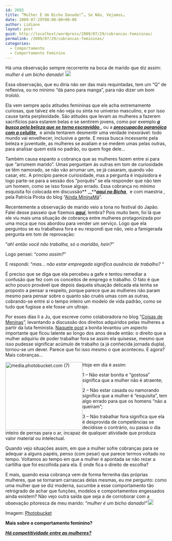 ```yaml
---
id: 2692
title: “Mulher É Um Bicho Danado!”… Se Não, Vejamos…
date: 2009-07-29T00:00:00+00:00
author: Lidiane
layout: post
guid: http://localhost/wordpress/2009/07/29/cobrancas-femininas/
permalink: /2009/07/29/cobrancas-femininas/
categories:
  - Comportamento
  - Comportamento Feminino
---
```

Há uma observação sempre recorrente na boca de marido que diz assim: _mulher é um bicho danado_! [<img style="display: inline;" title="EmoticonEyebrow" src="http://www.trololodemulher.com.br/blog/wp-content/uploads/2009/07/emoticoneyebrow_thumb13.gif" alt="EmoticonEyebrow" width="18" height="18" />](http://www.trololodemulher.com.br/blog/wp-content/uploads/2009/07/emoticoneyebrow13.gif)

Essa observação, que eu diria não ser das mais requintadas, tem um “Q” de reflexiva, ou no mínimo “dá pano para manga”, para não dizer um bom _trololó_.[](http://www.trololodemulher.com.br/blog/wp-content/uploads/2009/07/emoticonthumbsup13.gif)

Ela vem sempre após atitudes femininas que ele acha extremamente curiosas, que talvez ele não veja ou sinta no universo masculino, e por isso cause tanta perplexidade. São atitudes que levam as mulheres a fazerem sacrifícios para estarem belas e se sentirem jovens, como por exemplo <a href="http://www.trololodemulher.com.br/2009/04/02/o-que-ser-escrava-da-beleza-2/" target="_self"><strong><em>a busca pela beleza que se torna escravidão</em></strong> </a>, ou a <a href="http://www.trololodemulher.com.br/2009/07/02/eu-tenho-celulite-tu-tens-todas-ns-temos-e-da/" target="_self"><strong><em>preocupação paranóica com a celulite</em></strong></a>,  e ainda tentarem desmentir uma verdade inexorável: todo mundo vai envelhecer, inclusive a gente. E nessa busca incessante pela beleza e juventude, as mulheres se avaliam e se medem umas pelas outras, para analisar quem está no padrão, ou quem foge dele&#8230;[](http://www.trololodemulher.com.br/blog/wp-content/uploads/2009/07/emoticonconfused5.gif) 

Também causa espanto a cobrança que as mulheres fazem entre si para que “arrumem marido”. Umas perguntam ás outras em tom de curiosidade se têm namorado, se não vão arrumar um, se já casaram, quando vão casar, etc. A princípio parece curiosidade, mas a pergunta é inquisidora e logo parte-se para a sessão dos “porquês” se ela responder que não tem um homem, como se isso fosse algo errado. Essa cobrança no mínimo esquisita foi colocada em discussão** __**[**_aqui no Bicha_**](http://www.trololodemulher.com.br/2009/05/07/bicha-fmea-convidada-4/),  e com maestria , pela Patrícia Pirota do blog “<a href="http://patriciapirota.blogspot.com/" target="_blank">Ainda MininaMá</a>”.

Recentemente a observação de marido veio a tona no festival do Japão. Falei desse passeio que fizemos [**_aqui_**](http://www.trololodemulher.com.br/2009/07/19/quais-foram-suas-peripcias-no-fim-de-semana/), lembra? Pois muito bem, foi lá que ele viu mais uma situação de cobrança entre mulheres protagonizada por uma moça que nos abordou para vender um serviço. Logo que ela perguntou se eu trabalhava fora e eu respondi que não, veio a famigerada pergunta em tom de reprovação:

“_ah! então você não trabalha, só o maridão, hein?_”

Logo pensei: “_como assim?_”

E respondi: “_mas&#8230; não estar empregada significa ausência de trabalho?_ “

É preciso que se diga que ela percebeu a gafe e tentou remediar a confusão que fez com os conceitos de emprego e trabalho. O fato é que acho pouco provável que depois daquela situação delicada ela tenha se proposto a pensar a respeito, porque parece que as mulheres não param mesmo para pensar sobre o quanto são cruéis umas com as outras, cobrando-se entre si o tempo inteiro um modelo de vida padrão, como se tudo que fugisse a ele fosse um ultraje.

Por esses dias li a Ju, que escreve como colaboradora no blog “<a href="http://coisas-para-meninas.blogspot.com/" target="_blank">Coisas de Meninas</a>”, levantando a discussão dos direitos adquiridos pelas mulheres a partir da luta feminista. <a href="http://coisas-para-meninas.blogspot.com/2009/07/mulheres-modernas.html" target="_blank">Naquele post</a> a bonita levantou um aspecto importante que ficou latente ao longo dos anos desde então: o direito que a mulher adquiriu de poder trabalhar fora se assim ela quisesse, mesmo que isso pudesse significar acúmulo de trabalho (a já conhecida jornada dupla), tornou-se um dever. Parece que foi isso mesmo o que aconteceu. E agora? Mais cobranças…[](http://www.trololodemulher.com.br/blog/wp-content/uploads/2009/07/emoticoncrying5.gif)

[<img style="display: inline; margin-left: 0; margin-right: 0; border-width: 0;" title="media.photobucket.com (7)" src="http://www.trololodemulher.com.br/blog/wp-content/uploads/2009/07/media-photobucket-com7_thumb.jpg" border="0" alt="media.photobucket.com (7)" width="240" height="212" align="left" />](http://www.trololodemulher.com.br/blog/wp-content/uploads/2009/07/media-photobucket-com7.jpg)Hoje em dia é assim:

1 &#8211; Não estar bonita e “gostosa” significa que a mulher não é atraente;

2 &#8211; Não estar casada ou namorando significa que a mulher é “esquisita”, tem algo errado para que os homens “não a queiram”;

3 &#8211; Não trabalhar fora significa que ela é desprovida de competências se decidisse o contrário, ou passa o dia inteiro de pernas para o ar, incapaz de qualquer atividade que produza valor material ou intelectual.

Quando vejo situações assim, em que a mulher sofre cobranças para se adequar a alguns papéis, penso (com pesar) que parece termos voltado no tempo. Voltamos ao tempo em que a mulher é apontada se não rezar a cartilha que foi escolhida para ela. E onde fica o direito de escolha?[](http://www.trololodemulher.com.br/blog/wp-content/uploads/2009/07/emoticoneyebrow14.gif)

E mais, quando essa cobrança vem de forma ferrenha das próprias mulheres, que se tornaram carrascas delas mesmas, eu me pergunto: como uma mulher que se diz moderna, sucumbe a esse comportamento tão retrógrado de achar que funções, modelos e comportamentos engessados ainda existem? Não vejo outra saída que seja a de corroborar com a obsevação pitoresca de meu marido: “_mulher é um bicho danado_!”[<img style="display: inline;" title="EmoticonConfused" src="http://www.trololodemulher.com.br/blog/wp-content/uploads/2009/07/emoticonconfused_thumb6.gif" alt="EmoticonConfused" width="18" height="18" />](http://www.trololodemulher.com.br/blog/wp-content/uploads/2009/07/emoticonconfused6.gif)

Imagem: <a href="http://photobucket.com/" target="_blank">Photobucket</a>

**Mais sobre o comportamento feminino?**

**_<a href="http://www.trololodemulher.com.br/2010/02/25/competitividade-entre-mulheres/" target="_self">Há competitividade entre as mulheres?</a>_**